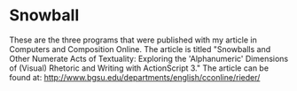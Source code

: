 Snowball
========

These are the three programs that were published with my article in Computers and Composition Online. The article is titled "Snowballs and Other Numerate Acts of Textuality: Exploring the 'Alphanumeric' Dimensions of (Visual) Rhetoric and Writing with ActionScript 3." The article can be found at: 
http://www.bgsu.edu/departments/english/cconline/rieder/